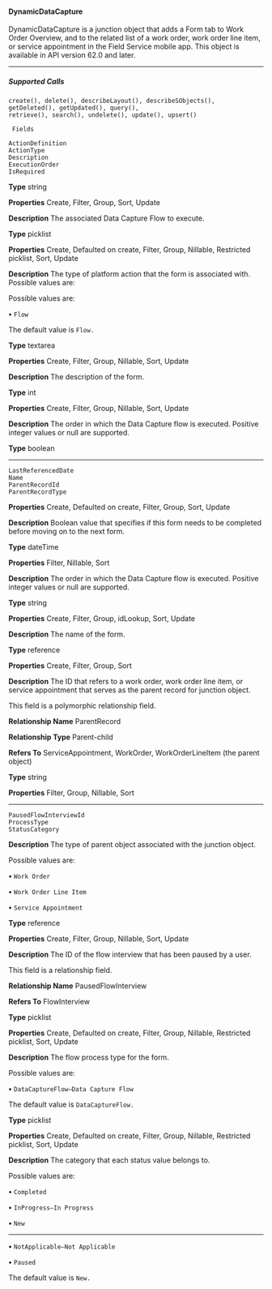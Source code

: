 #### DynamicDataCapture

DynamicDataCapture is a junction object that adds a Form tab to Work Order Overview, and to the related list of a work order, work
order line item, or service appointment in the Field Service mobile app. This object is available in API version 62.0 and later.


-----

##### Supported Calls
```
create(), delete(), describeLayout(), describeSObjects(), getDeleted(), getUpdated(), query(),
retrieve(), search(), undelete(), update(), upsert()

 Fields

```
```
ActionDefinition
ActionType
Description
ExecutionOrder
IsRequired

```

**Type**
string

**Properties**
Create, Filter, Group, Sort, Update

**Description**
The associated Data Capture Flow to execute.

**Type**
picklist

**Properties**
Create, Defaulted on create, Filter, Group, Nillable, Restricted picklist, Sort, Update

**Description**
The type of platform action that the form is associated with. Possible values are:

Possible values are:

**•** `Flow`

The default value is `Flow.`

**Type**
textarea

**Properties**
Create, Filter, Group, Nillable, Sort, Update

**Description**
The description of the form.

**Type**
int

**Properties**
Create, Filter, Group, Nillable, Sort, Update

**Description**
The order in which the Data Capture flow is executed. Positive integer values or null are
supported.

**Type**
boolean


-----

```
LastReferencedDate
Name
ParentRecordId
ParentRecordType

```

**Properties**
Create, Defaulted on create, Filter, Group, Sort, Update

**Description**
Boolean value that specifies if this form needs to be completed before moving on to the
next form.

**Type**
dateTime

**Properties**
Filter, Nillable, Sort

**Description**
The order in which the Data Capture flow is executed. Positive integer values or null are
supported.

**Type**
string

**Properties**
Create, Filter, Group, idLookup, Sort, Update

**Description**
The name of the form.

**Type**
reference

**Properties**
Create, Filter, Group, Sort

**Description**
The ID that refers to a work order, work order line item, or service appointment that serves
as the parent record for junction object.

This field is a polymorphic relationship field.

**Relationship Name**
ParentRecord

**Relationship Type**
Parent-child

**Refers To**
ServiceAppointment, WorkOrder, WorkOrderLineItem (the parent object)

**Type**
string

**Properties**
Filter, Group, Nillable, Sort


-----

```
PausedFlowInterviewId
ProcessType
StatusCategory

```

**Description**
The type of parent object associated with the junction object.

Possible values are:

**•** `Work Order`

**•** `Work Order Line Item`

**•** `Service Appointment`

**Type**
reference

**Properties**
Create, Filter, Group, Nillable, Sort, Update

**Description**
The ID of the flow interview that has been paused by a user.

This field is a relationship field.

**Relationship Name**
PausedFlowInterview

**Refers To**
FlowInterview

**Type**
picklist

**Properties**
Create, Defaulted on create, Filter, Group, Nillable, Restricted picklist, Sort, Update

**Description**
The flow process type for the form.

Possible values are:

**•** `DataCaptureFlow—Data Capture Flow`

The default value is `DataCaptureFlow.`

**Type**
picklist

**Properties**
Create, Defaulted on create, Filter, Group, Nillable, Restricted picklist, Sort, Update

**Description**
The category that each status value belongs to.

Possible values are:

**•** `Completed`

**•** `InProgress—In Progress`

**•** `New`


-----

**•** `NotApplicable—Not Applicable`

**•** `Paused`

The default value is `New.`
